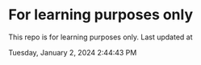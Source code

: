 # For learning purposes only
This repo is for learning purposes only.
Last updated at

Tuesday, January 2, 2024 2:44:43 PM

